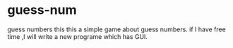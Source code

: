 # guess-num
guess numbers
this this a simple game about guess numbers. if I have free time ,I will write a new programe which has GUI.
